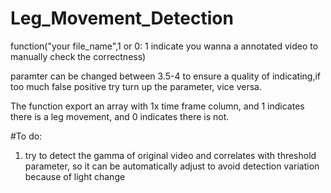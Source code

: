 # Leg_Movement_Detection
function("your file_name",1 or 0: 1 indicate you wanna a annotated video to manually check the correctness)

paramter can be changed between 3.5-4 to ensure a quality of indicating,if too much false positive try turn up the parameter, vice versa.

The function export an array with 1x time frame column, and 1 indicates there is a leg movement, and 0 indicates there is not.

#To do:
1. try to detect the gamma of original video and correlates with threshold parameter, so it can be automatically adjust to avoid detection variation because of light change
